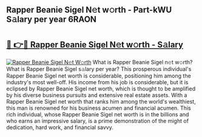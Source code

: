 ## Rapper Beanie Sigel N𝚎t w𝚘rth - Part-kWU S𝚊lary per year 6RAON

# <h2><a href="http://gc50xv4.nevu.top/?p=Rapper+Beanie+Sigel">🔗 👉🔴 Rapper Beanie Sigel N𝚎t w𝚘rth - S𝚊lary</a></h2>

[![Rapper Beanie Sigel N𝚎t W𝚘rth](https://i.imgur.com/Oavwk0R.jpeg)](http://gc50xv4.nevu.top/?p=Rapper+Beanie+Sigel)
What is Rapper Beanie Sigel n𝚎t w𝚘rth? What is Rapper Beanie Sigel s𝚊lary per year?
This prosperous individual's Rapper Beanie Sigel net worth is considerable, positioning him among the industry's most well-off. His income from his job is considerable, but it is eclipsed by Rapper Beanie Sigel net worth, which is thought to be amplified by his diverse business pursuits and extensive real estate assets. With a Rapper Beanie Sigel net worth that ranks him among the world's wealthiest, this man is renowned for his business acumen and financial acumen. This rich individual, whose Rapper Beanie Sigel net worth is in the billions and who earns an impressive salary, is a prime demonstration of the might of dedication, hard work, and financial savvy.
